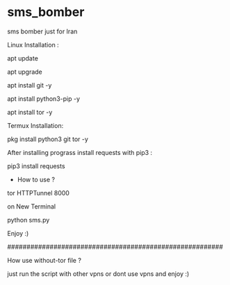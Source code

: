 # sms_bomber
sms bomber just for Iran

Linux Installation :

apt update

apt upgrade

apt install git -y 

apt install python3-pip -y

apt install tor -y 


Termux Installation:

pkg install python3 git tor  -y


After installing prograss install requests with pip3 :

pip3 install requests

* How to use ?

tor HTTPTunnel 8000

on New Terminal 

python sms.py

Enjoy :)

########################################################

How use without-tor file ?

just run the script with other vpns or dont use vpns and enjoy :) 
